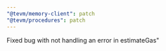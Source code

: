 ```yaml
---
"@tevm/memory-client": patch
"@tevm/procedures": patch
---
```


Fixed bug with not handling an error in estimateGas"
